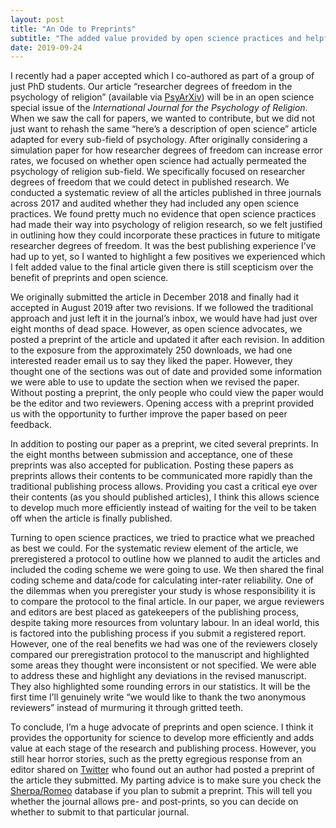 ```yaml
---
layout: post
title: "An Ode to Preprints"
subtitle: "The added value provided by open science practices and helpful reviewers"
date: 2019-09-24
---
```


I recently had a paper accepted which I co-authored as part of a group of just PhD students. Our article “researcher degrees of freedom in the psychology of religion” (available via [PsyArXiv](https://psyarxiv.com/tx5gd/)) will be in an open science special issue of the *International Journal for the Psychology of Religion*. When we saw the call for papers, we wanted to contribute, but we did not just want to rehash the same “here’s a description of open science” article adapted for every sub-field of psychology. After originally considering a simulation paper for how researcher degrees of freedom can increase error rates, we focused on whether open science had actually permeated the psychology of religion sub-field. We specifically focused on researcher degrees of freedom that we could detect in published research. We conducted a systematic review of all the articles published in three journals across 2017 and audited whether they had included any open science practices. We found pretty much no evidence that open science practices had made their way into psychology of religion research, so we felt justified in outlining how they could incorporate these practices in future to mitigate researcher degrees of freedom. It was the best publishing experience I’ve had up to yet, so I wanted to highlight a few positives we experienced which I felt added value to the final article given there is still scepticism over the benefit of preprints and open science. 

We originally submitted the article in December 2018 and finally had it accepted in August 2019 after two revisions. If we followed the traditional approach and just left it in the journal’s inbox, we would have had just over eight months of dead space. However, as open science advocates, we posted a preprint of the article and updated it after each revision. In addition to the exposure from the approximately 250 downloads, we had one interested reader email us to say they liked the paper. However, they thought one of the sections was out of date and provided some information we were able to use to update the section when we revised the paper. Without posting a preprint, the only people who could view the paper would be the editor and two reviewers. Opening access with a preprint provided us with the opportunity to further improve the paper based on peer feedback. 

In addition to posting our paper as a preprint, we cited several preprints. In the eight months between submission and acceptance, one of these preprints was also accepted for publication. Posting these papers as preprints allows their contents to be communicated more rapidly than the traditional publishing process allows. Providing you cast a critical eye over their contents (as you should published articles), I think this allows science to develop much more efficiently instead of waiting for the veil to be taken off when the article is finally published.

Turning to open science practices, we tried to practice what we preached as best we could. For the systematic review element of the article, we preregistered a protocol to outline how we planned to audit the articles and included the coding scheme we were going to use. We then shared the final coding scheme and data/code for calculating inter-rater reliability. One of the dilemmas when you preregister your study is whose responsibility it is to compare the protocol to the final article. In our paper, we argue reviewers and editors are best placed as gatekeepers of the publishing process, despite taking more resources from voluntary labour. In an ideal world, this is factored into the publishing process if you submit a registered report. However, one of the real benefits we had was one of the reviewers closely compared our preregistration protocol to the manuscript and highlighted some areas they thought were inconsistent or not specified. We were able to address these and highlight any deviations in the revised manuscript. They also highlighted some rounding errors in our statistics. It will be the first time I’ll genuinely write “we would like to thank the two anonymous reviewers” instead of murmuring it through gritted teeth.   

To conclude, I’m a huge advocate of preprints and open science. I think it provides the opportunity for science to develop more efficiently and adds value at each stage of the research and publishing process. However, you still hear horror stories, such as the pretty egregious response from an editor shared on [Twitter](https://twitter.com/alisonkgerber/status/1164402584771338240?s=20) who found out an author had posted a preprint of the article they submitted. My parting advice is to make sure you check the [Sherpa/Romeo](http://sherpa.ac.uk/romeo/index.php) database if you plan to submit a preprint. This will tell you whether the journal allows pre- and post-prints, so you can decide on whether to submit to that particular journal.  
